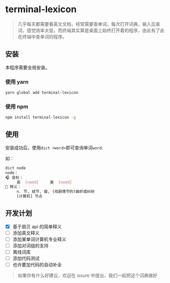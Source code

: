 # terminal-lexicon

> 几乎每天都需要看英文文档，经常需要查单词，每次打开词典，输入后查词，感觉效率太低，而终端其实算是桌面上始终打开着的程序，由此有了此在终端中查单词的程序。

## 安装

本程序需要全局安装。

### 使用 yarn

```bash
yarn global add terminal-lexicon
```

### 使用 npm

```bash
npm install terminal-lexicon -g
```

## 使用

安装成功后，使用`dict <word>`即可查询单词`word`:

如：

```bash
dict node
node：
🎧 音标：
     英  [nəʊd]     美  [noʊd]
🌈 释义：
     n. 节, 结节, 瘤, (戏剧情节的)曲折或纠纷
     [计算机] 节点
```

## 开发计划

* [x] 基于扇贝 api 的简单释义
* [ ] 添加英文释义
* [ ] 添加某单词计算机专业释义
* [ ] 添加对词组的支持
* [ ] 离线词库
* [ ] 添加代码测试
* [ ] 也许要加代码的自动补全

> 如果你有什么好建议，欢迎在 issure 中提出，我们一起把这个词典做好
